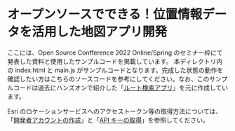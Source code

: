 # オープンソースでできる！位置情報データを活用した地図アプリ開発
ここには、Open Source Confference 2022 Online/Spring のセミナー枠にて発表した資料と使用したサンプルコードを掲載しています。
本ディレクトリ内の index.html と main.js がサンプルコードとなります。完成した状態の動作を確認したい方はこちらのソースコードを参考にしてください。なお、このサンプルコードは過去にハンズオンで紹介した「[ルート検索アプリ](https://github.com/EsriJapan/workshops/tree/master/20211022_arcgis-platform-hands-on#4-%E3%83%AB%E3%83%BC%E3%83%88%E6%A4%9C%E7%B4%A2%E3%81%AE%E5%B0%8E%E5%85%A5)」を元に作成しています。

Esri のロケーションサービスへのアクセストークン等の取得方法については、「[開発者アカウントの作成](https://esrijapan.github.io/arcgis-dev-resources/guide/get-dev-account/)」と「[API キーの取得](https://esrijapan.github.io/arcgis-dev-resources/guide/get-api-key/)」を参照してください。

